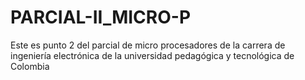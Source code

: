 # PARCIAL-II_MICRO-P
Este es punto 2 del parcial de micro procesadores de la carrera de ingeniería electrónica de la universidad pedagógica y tecnológica de Colombia
